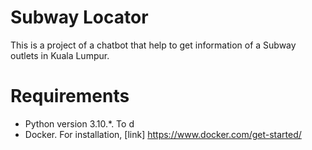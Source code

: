 # Subway Locator
This is a project of a chatbot that help to get information of a Subway outlets in Kuala Lumpur.

# Requirements
- Python version 3.10.*. To d
- Docker. For installation, [link] https://www.docker.com/get-started/
